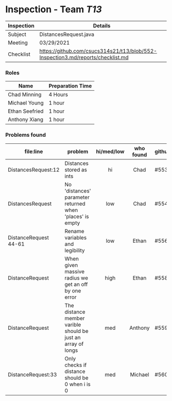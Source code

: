 # Inspection - Team *T13* 
 
| Inspection | Details |
| ----- | ----- |
| Subject | DistancesRequest.java |
| Meeting | 03/29/2021 |
| Checklist | https://github.com/csucs314s21/t13/blob/552-Inspection3.md/reports/checklist.md |

### Roles

| Name | Preparation Time |
| ---- | ---- |
| Chad Minning | 4 Hours |
| Michael Young | 1 hour |
| Ethan Seefried | 1 hour |
| Anthony Xiang | 1 hour |

### Problems found

| file:line | problem | hi/med/low | who found | github#  |
| --- | --- | :---: | :---: | --- |
| DistancesRequest:12 | Distances stored as ints | hi | Chad | #553 |
| DistancesRequest | No 'distances' parameter returned when 'places' is empty | low | Chad | #554 |
| DistanceRequest 44-61 | Rename variables and legibility | low | Ethan | #556 |
| DistanceRequest | When given massive radius we get an off by one error | high | Ethan | #558 |
| DistanceRequest | The distance member varible should be just an array of longs | med | Anthony | #559 |
| DistanceRequest:33 | Only checks if distance should be 0 when i is 0 | med | Michael | #560 |
